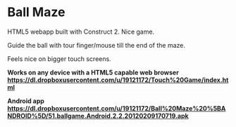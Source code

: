 Ball Maze
========

HTML5 webapp built with Construct 2. Nice game.

Guide the ball with tour finger/mouse till the end of the maze.

Feels nice on bigger touch screens.

<b>Works on any device with a HTML5 capable web browser<b><br>
https://dl.dropboxusercontent.com/u/19121172/Touch%20Game/index.html

<b>Android app</b><br>
https://dl.dropboxusercontent.com/u/19121172/Ball%20Maze%20%5BANDROID%5D/51.ballgame.Android.2.2.20120209170719.apk
